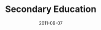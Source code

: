 ---
date: '2011-09-07'
title: 'Secondary Education'
school: 'Bayview Secondary School'
range: '2011 - 2015'
---